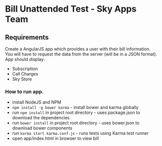 # Bill Unattended Test - Sky Apps Team

## Requirements

Create a AngularJS app which provides a user with their bill information.
You will have to request the data from the server (will be in a JSON format).
App should display:
 - Subscription
 - Call Charges
 - Sky Store

### How to run app.

- install NodeJS and NPM
- `npm install -g bower karma` - install bower and karma globally 
- run `npm install` in project root directory - uses package.json to download the dependencies
- run `bower install` in project root directory - uses bower.json to download bower components
- run  `karma start karma.conf.js` - runs tests using Karma test runner
- open app/index.html in browser to view bill